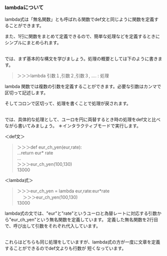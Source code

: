 ### lambdaについて

lambda式は「無名関数」とも呼ばれる関数でdef文と同じように関数を定義することができます。

また、1行に関数をまとめて定義できるので、簡単な処理などを定義するときにシンプルにまとめられます。</br></br>

では、まず基本的な構文を学びましょう。処理の概要としては下のように書きます。


>＞＞＞lambda 引数１,引数２,引数３, .... : 処理

lambda 関数では複数の引数を定義することができます。必要な引数はカンマで区切って記述します。

そしてコロンで区切って、処理を書くことで処理が戻されます。</br></br>


では、具体的な処理として、ユーロを円に両替するとき時の処理をdef文と比べながら書いてみましょう。
＊インタラクティブモードで実行します。</br>

＜def文＞
>＞＞＞def eur_ch_yen(eur,rate):</br>
...return eur* rate</br>
...</br>
＞＞＞eur_ch_yen(100,130)</br>
13000</br>

＜lambda式＞
>＞＞＞eur_ch_yen = lambda eur,rate:eur*rate</br>　
＞＞＞eur_ch_yen(100,130)</br>
13000</br>

lambda式の文では、"eur"と"rate"というユーロと為替レートに対応する引数から"eur_ch_yen"という無名関数を定義しています。
定義した無名関数を2行目で、呼び出して引数をそれぞれ代入しています。</br></br>

これらはどちらも同じ処理をしていますが、lambda式の方が一度に文章を定義することができるのでdef文よりも行数が
短くなっています。

